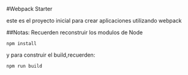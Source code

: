 #Webpack Starter

este es el proyecto inicial para crear aplicaciones utilizando webpack

##Notas:
Recuerden reconstruir los modulos de Node

```
npm install
```

y para construir el build,recuerden:

```
npm run build

```
